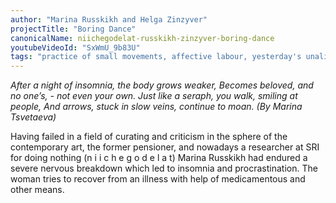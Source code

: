 ```yaml
---
author: "Marina Russkikh and Helga Zinzyver"
projectTitle: "Boring Dance"
canonicalName: niichegodelat-russkikh-zinzyver-boring-dance
youtubeVideoId: "SxWmU_9b83U"
tags: "practice of small movements, affective labour, yesterday's unalienated celebration, desire, practices of ourselves, path stop, political dancefloor, weak disease, rhythm"
---
```

_After a night of insomnia, the body grows weaker,
Becomes beloved, and no one’s, - not even your own.
Just like a seraph, you walk, smiling at people,
And arrows, stuck in slow veins, continue to moan.
(By Marina Tsvetaeva)_

Having failed in a field of curating and criticism in the sphere of the contemporary art, the former pensioner, and nowadays a researcher at SRI for doing nothing (n i i c h e g o d e l a t) Marina Russkikh had endured a severe nervous breakdown which led to insomnia and procrastination. The woman tries to recover from an illness with help of medicamentous and other means.
